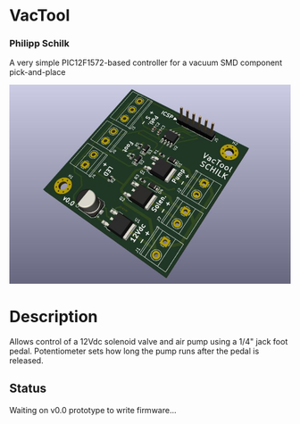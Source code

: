 # VacTool
### Philipp Schilk

A very simple PIC12F1572-based controller for a vacuum SMD component pick-and-place 

![PCB Render](https://raw.githubusercontent.com/TheSchilk/VacTool/master/Doc/Render.jpg?token=ABKRIER2L3PX4RSROX6VKC267WQU6)

# Description

Allows control of a 12Vdc solenoid valve and air pump using a 1/4" jack foot pedal.
Potentiometer sets how long the pump runs after the pedal is released. 

## Status
Waiting on v0.0 prototype to write firmware...
